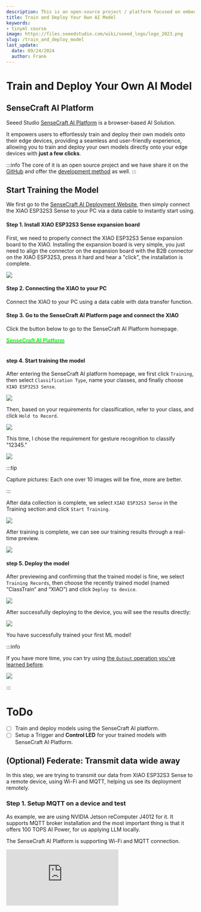 ```yaml
---
description: This is an open-source project / platform focused on embedded AI.
title: Train and Deploy Your Own AI Model
keywords:
- tinyml course
image: https://files.seeedstudio.com/wiki/seeed_logo/logo_2023.png
slug: /train_and_deploy_model
last_update:
  date: 09/24/2024
  author: Frank
---
```


# Train and Deploy Your Own AI Model

## SenseCraft AI Platform

Seeed Studio [SenseCraft AI Platform](https://sensecraft.seeed.cc/ai/#/model) is a browser-based AI Solution. 

It empowers users to effortlessly train and deploy their own models onto their edge devices, providing a seamless and user-friendly experience, allowing you to train and deploy your own models directly onto your edge devices with **just a few clicks**.

:::info
The core of it is an open source project and we have share it on the [GitHub](https://github.com/Seeed-Studio/ModelAssistant) and offer the [development method](/ModelAssistant_Introduce_Overview) as well.
:::

## Start Training the Model

We first go to the [SenseCraft AI Deployment Website](https://sensecraft.seeed.cc/ai/#/device/local?time=1724577953974), then simply connect the XIAO ESP32S3 Sense to your PC via a data cable to instantly start using.

#### Step 1. Install XIAO ESP32S3 Sense expansion board

First, we need to properly connect the XIAO ESP32S3 Sense expansion board to the XIAO. Installing the expansion board is very simple, you just need to align the connector on the expansion board with the B2B connector on the XIAO ESP32S3, press it hard and hear a "click", the installation is complete.

<div style={{textAlign:'center'}}><img src="https://files.seeedstudio.com/wiki/SeeedStudio-XIAO-ESP32S3/img/61.gif" style={{width:500, height:'auto'}}/></div>


#### Step 2. Connecting the XIAO to your PC

Connect the XIAO to your PC using a data cable with data transfer function.

#### Step 3. Go to the SenseCraft AI Platform page and connect the XIAO

Click the button below to go to the SenseCraft AI Platform homepage.

<div class="get_one_now_container" style={{textAlign: 'center'}}>
	<a class="get_one_now_item" href="https://sensecraft.seeed.cc/ai/#/home"><strong><span><font color={'FFFFFF'} size={"2"}>SenseCraft AI Platform</font></span></strong></a>
</div><br />


#### step 4. Start training the model

After entering the SenseCraft AI platform homepage, we first click `Training`, then select `Classification Type`, name your classes, and finally choose `XIAO ESP32S3 Sense`.


<div style={{textAlign:'center'}}><img src="https://files.seeedstudio.com/wiki/tinyml-topic/trainingmodel/1.png" style={{width:800, height:'auto'}}/></div>

Then, based on your requirements for classification, refer to your class, and click `Hold to Record`.

<div style={{textAlign:'center'}}><img src="https://files.seeedstudio.com/wiki/tinyml-topic/trainingmodel/2.png" style={{width:800, height:'auto'}}/></div>


This time, I chose the requirement for gesture recognition to classify "12345."

<div style={{textAlign:'center'}}><img src="https://files.seeedstudio.com/wiki/tinyml-topic/trainingmodel/3.png" style={{width:800, height:'auto'}}/></div>

:::tip

Capture pictures: Each one over 10 images will be fine, more are better.

:::


After data collection is complete, we select `XIAO ESP32S3 Sense` in the Training section and click `Start Training`.

<div style={{textAlign:'center'}}><img src="https://files.seeedstudio.com/wiki/tinyml-topic/trainingmodel/4.png" style={{width:800, height:'auto'}}/></div>

After training is complete, we can see our training results through a real-time preview.

<div style={{textAlign:'center'}}><img src="https://files.seeedstudio.com/wiki/tinyml-topic/trainingmodel/5.png" style={{width:800, height:'auto'}}/></div>

#### step 5. Deploy the model

After previewing and confirming that the trained model is fine, we select `Training Records`, then choose the recently trained model (named “ClassTrain” and “XIAO”) and click `Deploy to device`.

<div style={{textAlign:'center'}}><img src="https://files.seeedstudio.com/wiki/tinyml-topic/trainingmodel/6.png" style={{width:800, height:'auto'}}/></div>

After successfully deploying to the device, you will see the results directly:

<div style={{textAlign:'center'}}><img src="https://files.seeedstudio.com/wiki/tinyml-topic/trainingmodel/7.gif" style={{width:800, height:'auto'}}/></div>

You have successfully trained your first ML model!


:::info

If you have more time, you can try using [the `Output` operation you've learned before](https://wiki.seeedstudio.com/sscma/#2-sensecraft-triggers---do-a-simple-feedback-action).

<div style={{textAlign:'center'}}><img src="https://files.seeedstudio.com/wiki/tinyml-topic/trainingmodel/8.png" style={{width:800, height:'auto'}}/></div>

:::



# ToDo
- [ ] Train and deploy models using the SenseCraft AI platform.
- [ ] Setup a Trigger and **Control LED** for your trained models with SenseCraft AI Platform.

## (Optional) Federate: Transmit data wide away

In this step, we are trying to transmit our data from XIAO ESP32S3 Sense to a remote device, using Wi-Fi and MQTT, helping us see its deployment remotely.

### Step 1. Setup MQTT on a device and test

As example, we are using NVIDIA Jetson reComputer J4012 for it. It supports MQTT broker installation and the most important thing is that it offers 100 TOPS AI Power, for us applying LLM locally.

The SenseCraft AI Platform is supporting Wi-Fi and MQTT connection.

<iframe width={800} height={480} src="https://www.youtube.com/embed/-KAyUHzRxHc" title="Unboxing & Plug in reComputer J4012 - Powered by NVIDIA Jetson Orin NX" frameBorder={0} allow="accelerometer; autoplay; clipboard-write; encrypted-media; gyroscope; picture-in-picture; web-share" referrerPolicy="strict-origin-when-cross-origin" allowFullScreen />

First we need to install the MQTT broker(Mosquitto) and then try to setup the MQTT server.

```
sudo apt-get update
sudo apt-get install mosquitto
```

and get the Mosquitto installation done on the reComputer(Linux).

Then run the commend:

```
sudo service mosquitto start
```

to start it.

Later we can run this commend:

```
sudo service mosquitto status
```

to see whether it is been activited:

![image](https://fabacademy.org/2024/labs/chaihuo/students/matthew-yu/assets/images/mqtt_docusaurus_xiao_1-3919de85499db74b41cf3057bcdfe6bd.png)


:::info
Testing:

For creating/subcribing a topic:

```
mosquitto_sub -h localhost -t "LED"
```

For sending/publishing some data:

```
mosquitto_pub -h localhost -t "LED" -m "1"
mosquitto_pub -h localhost -t "LED" -m "test"
```

Getting the results and it seems all good:

![image](https://fabacademy.org/2024/labs/chaihuo/students/matthew-yu/assets/images/mqtt_docusaurus_xiao_3-281bf87c08ecdb601595625229a7e1df.png)
:::

And the `localhost` is `192.168.66.184`(as reComputer):

![image](https://fabacademy.org/2024/labs/chaihuo/students/matthew-yu/assets/images/mqtt_docusaurus_xiao_2-8202adc158ca9aa540a264c288c431ed.jpg)

### Step 3. Configure XIAO ESP32S3 Sense on SenseCraft AI Platform

On the SenseCraft AI Platform, you can refer to the "Configuration" page:

<div style={{textAlign:'center'}}><img src="https://files.seeedstudio.com/wiki/tinyml-topic/xiao_mqtt_1.png" style={{width:800, height:'auto'}}/></div>

:::info
- SSID: (Wi-Fi name same as your MQTT device)
- Password: (Wi-Fi passowrd as your MQTT device)
- Encryption: AUTO
- MQTT: Yes
- Host: (IP address from your MQTT device) 
- Port: 1883

In this exaple, the MQTT device is the reComputer like above.
:::

### Step 3. Receive data from XIAO ESP32S3 Sense and Display

In the receive part, you can install a client with command:

```
pip install python-sscma
```

This is an integrated client for the [sscma_micro](https://github.com/Seeed-Studio/sscma_micro), which is a microcontroller at server for the [SSCMA](https://github.com/Seeed-Studio/SSCMA) models.

And then receive the data using:

```
sscma.cli client --broker mqtt.broker.com --device device_id 
```

:::info
In this case, `mqtt.broker.com` is 192.168.66.184, `device_id` is from XIAO ESP32S3 Sense on SenseCraft AI Platform.
<div style={{textAlign:'center'}}><img src="https://files.seeedstudio.com/wiki/tinyml-topic/xiao_mqtt_2.png" style={{width:300, height:'auto'}}/></div>
:::

### Step 4. (comming soon)Federate multiple XIAOs on one page

### Step 5. (comming soon)Enable LLM to automatically watch images from XIAO
